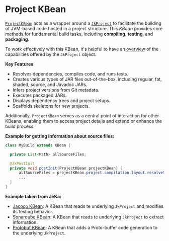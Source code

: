 # Project KBean

<!-- autogen-doc -->


[`ProjectKBean`](https://github.com/jeka-dev/jeka/blob/master/dev.jeka.core/src/main/java/dev/jeka/core/tool/builtins/project/ProjectKBean.java) 
acts as a wrapper around a [`JkProject`](api-project.md) to facilitate the building of JVM-based code hosted in a project structure.
This _KBean_ provides core methods for fundamental build tasks, including **compiling**, **testing**, and **packaging**.

To work effectively with this KBean, it's helpful to have an [overview](api-project.md) of the capabilities offered by the `JkProject` object.

**Key Features**

- Resolves dependencies, compiles code, and runs tests.
- Creates various types of JAR files out-of-the-box, including regular, fat, shaded, source, and Javadoc JARs.
- Infers project versions from Git metadata.
- Executes packaged JARs.
- Displays dependency trees and project setups.
- Scaffolds skeletons for new projects.

Additionally, `ProjectKBean` serves as a central point of interaction for other KBeans, enabling them to access project details and extend or enhance the build process.

**Example for getting information about source files:**

```Java
class MyBuild extends KBean {

  private List<Path> allSourceFiles;

  @JkPostInit
  private void postInit(ProjectKBean projectKBean) {
      allSourceFiles = projectKBean.project.compilation.layout.resolveSources().getFiles();
      ...
  }
}
```

**Example taken from JeKa:**

- [Jacoco KBean](https://github.com/jeka-dev/jeka/blob/master/plugins/dev.jeka.plugins.jacoco/src/dev/jeka/plugins/jacoco/JacocoKBean.java): 
A KBean that reads te underlying `JkProject` and modifies its testing behavior.
- [Sonarqube KBean](https://github.com/jeka-dev/jeka/blob/master/plugins/dev.jeka.plugins.sonarqube/src/dev/jeka/plugins/sonarqube/SonarqubeKBean.java):
A KBean that reads te underlying `JkProject` to extract information.
- [Protobuf KBean](https://github.com/jeka-dev/jeka/blob/master/plugins/dev.jeka.plugins.protobuf/src/dev/jeka/plugins/protobuf/ProtobufKBean.java):
  A KBean that adds a Proto-buffer code generation to the underlying `JkProject`.

